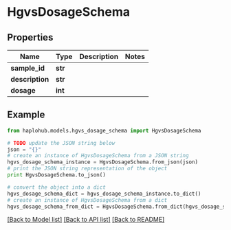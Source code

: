# HgvsDosageSchema


## Properties
Name | Type | Description | Notes
------------ | ------------- | ------------- | -------------
**sample_id** | **str** |  | 
**description** | **str** |  | 
**dosage** | **int** |  | 

## Example

```python
from haplohub.models.hgvs_dosage_schema import HgvsDosageSchema

# TODO update the JSON string below
json = "{}"
# create an instance of HgvsDosageSchema from a JSON string
hgvs_dosage_schema_instance = HgvsDosageSchema.from_json(json)
# print the JSON string representation of the object
print HgvsDosageSchema.to_json()

# convert the object into a dict
hgvs_dosage_schema_dict = hgvs_dosage_schema_instance.to_dict()
# create an instance of HgvsDosageSchema from a dict
hgvs_dosage_schema_from_dict = HgvsDosageSchema.from_dict(hgvs_dosage_schema_dict)
```
[[Back to Model list]](../README.md#documentation-for-models) [[Back to API list]](../README.md#documentation-for-api-endpoints) [[Back to README]](../README.md)



